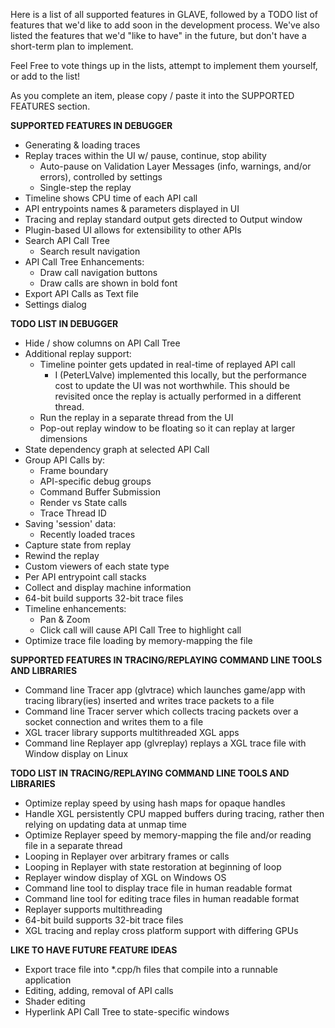 Here is a list of all supported features in GLAVE, followed by a TODO list of features that we'd like to add soon in the development process. We've also listed the features that we'd "like to have" in the future, but don't have a short-term plan to implement. 

Feel Free to vote things up in the lists, attempt to implement them yourself, or add to the list!

As you complete an item, please copy / paste it into the SUPPORTED FEATURES section.

**SUPPORTED FEATURES IN DEBUGGER**
* Generating & loading traces
* Replay traces within the UI w/ pause, continue, stop ability
  * Auto-pause on Validation Layer Messages (info, warnings, and/or errors), controlled by settings
  * Single-step the replay
* Timeline shows CPU time of each API call
* API entrypoints names & parameters displayed in UI
* Tracing and replay standard output gets directed to Output window
* Plugin-based UI allows for extensibility to other APIs
* Search API Call Tree
  * Search result navigation
* API Call Tree Enhancements:
  * Draw call navigation buttons
  * Draw calls are shown in bold font
* Export API Calls as Text file
* Settings dialog

**TODO LIST IN DEBUGGER**
* Hide / show columns on API Call Tree
* Additional replay support:
  * Timeline pointer gets updated in real-time of replayed API call
    * I (PeterLValve) implemented this locally, but the performance cost to update the UI was not worthwhile. This should be revisited once the replay is actually performed in a different thread.
  * Run the replay in a separate thread from the UI
  * Pop-out replay window to be floating so it can replay at larger dimensions
* State dependency graph at selected API Call
* Group API Calls by:
  * Frame boundary
  * API-specific debug groups
  * Command Buffer Submission
  * Render vs State calls
  * Trace Thread ID
* Saving 'session' data:
  * Recently loaded traces
* Capture state from replay
* Rewind the replay
* Custom viewers of each state type
* Per API entrypoint call stacks
* Collect and display machine information
* 64-bit build supports 32-bit trace files
* Timeline enhancements:
  * Pan & Zoom
  * Click call will cause API Call Tree to highlight call
* Optimize trace file loading by memory-mapping the file

**SUPPORTED FEATURES IN TRACING/REPLAYING COMMAND LINE TOOLS AND LIBRARIES**
* Command line Tracer app (glvtrace) which launches game/app with tracing library(ies) inserted and writes trace packets to a file
* Command line Tracer server which collects tracing packets over a socket connection and writes them to a file
* XGL tracer library supports multithreaded XGL apps
* Command line Replayer app (glvreplay) replays a XGL trace file with Window display on Linux

**TODO LIST IN TRACING/REPLAYING COMMAND LINE TOOLS AND LIBRARIES**
* Optimize replay speed by using hash maps for opaque handles
* Handle XGL persistently CPU mapped buffers during tracing, rather then relying on updating data at unmap time
* Optimize Replayer speed by memory-mapping the file and/or reading file in a separate thread
* Looping in Replayer over arbitrary frames or calls
* Looping in Replayer with state restoration at beginning of loop
* Replayer window display of XGL on Windows OS
* Command line tool to display trace file in human readable format
* Command line tool for editing trace files in human readable format
* Replayer supports multithreading
* 64-bit build supports 32-bit trace files
* XGL tracing and replay cross platform support with differing GPUs

**LIKE TO HAVE FUTURE FEATURE IDEAS**
* Export trace file into *.cpp/h files that compile into a runnable application
* Editing, adding, removal of API calls
* Shader editing
* Hyperlink API Call Tree to state-specific windows
